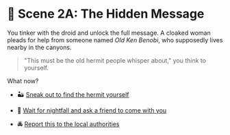 
# 📡 Scene 2A: The Hidden Message

You tinker with the droid and unlock the full message. A cloaked woman pleads for help from someone named *Old Ken Benobi*, who supposedly lives nearby in the canyons.

> "This must be the old hermit people whisper about," you think to yourself.

What now?

- 🏜️ [Sneak out to find the hermit yourself](../space-battles/3A.md)

- 🤝 [Wait for nightfall and ask a friend to come with you](../space-battles/3B.md)

- 🚔 [Report this to the local authorities](../space-battles/3C.md)
